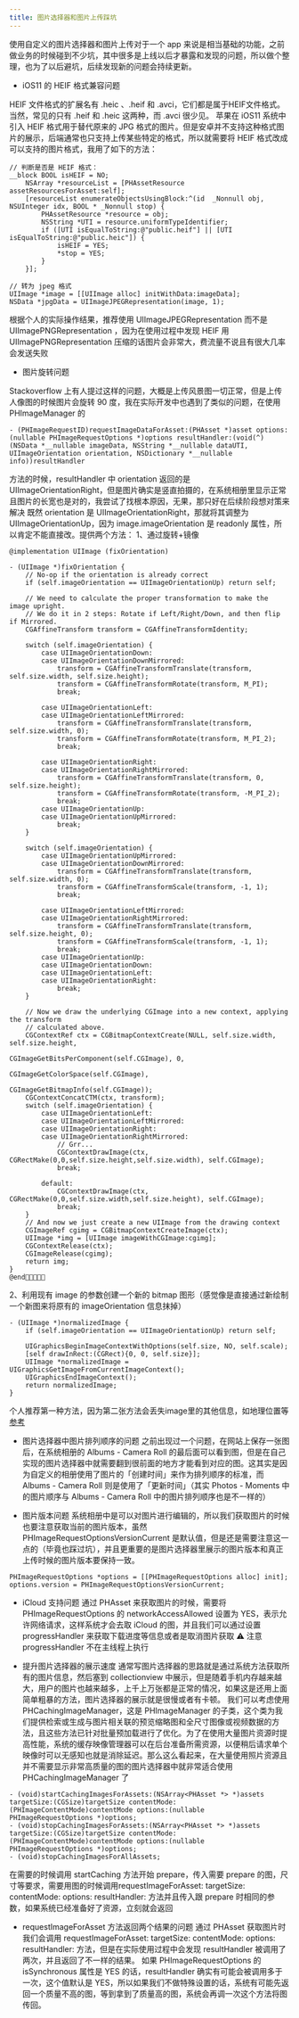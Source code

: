 ```yaml
---
title: 图片选择器和图片上传踩坑
---
```


使用自定义的图片选择器和图片上传对于一个 app 来说是相当基础的功能，之前做业务的时候碰到不少坑，其中很多是上线以后才暴露和发现的问题，所以做个整理，也为了以后避坑，后续发现新的问题会持续更新。

* iOS11 的 HEIF 格式兼容问题

HEIF 文件格式的扩展名有 .heic 、.heif 和 .avci，它们都是属于HEIF文件格式。当然，常见的只有 .heif 和 .heic 这两种，而 .avci 很少见。 
苹果在 iOS11 系统中引入 HEIF 格式用于替代原来的 JPG 格式的图片。但是安卓并不支持这种格式图片的展示，后端通常也只支持上传某些特定的格式，所以就需要将 HEIF 格式改成可以支持的图片格式，我用了如下的方法：

```
// 判断是否是 HEIF 格式：
__block BOOL isHEIF = NO;
    NSArray *resourceList = [PHAssetResource assetResourcesForAsset:self];
    [resourceList enumerateObjectsUsingBlock:^(id  _Nonnull obj, NSUInteger idx, BOOL * _Nonnull stop) {
        PHAssetResource *resource = obj;
        NSString *UTI = resource.uniformTypeIdentifier;
        if ([UTI isEqualToString:@"public.heif"] || [UTI isEqualToString:@"public.heic"]) {
            isHEIF = YES;
            *stop = YES;
        }
    }];

// 转为 jpeg 格式
UIImage *image = [[UIImage alloc] initWithData:imageData];
NSData *jpgData = UIImageJPEGRepresentation(image, 1);
```

根据个人的实际操作结果，推荐使用 UIImageJPEGRepresentation 而不是 UIImagePNGRepresentation ，因为在使用过程中发现 HEIF 用 UIImagePNGRepresentation 压缩的话图片会非常大，费流量不说且有很大几率会发送失败

* 图片旋转问题

Stackoverflow 上有人提过这样的问题，大概是上传风景图一切正常，但是上传人像图的时候图片会旋转 90 度，我在实际开发中也遇到了类似的问题，在使用 PHImageManager 的 

```
- (PHImageRequestID)requestImageDataForAsset:(PHAsset *)asset options:(nullable PHImageRequestOptions *)options resultHandler:(void(^)(NSData *__nullable imageData, NSString *__nullable dataUTI, UIImageOrientation orientation, NSDictionary *__nullable info))resultHandler
```

方法的时候，resultHandler 中 orientation 返回的是 UIImageOrientationRight，但是图片确实是竖直拍摄的，在系统相册里显示正常且图片的长宽也是对的，我尝试了找根本原因，无果，那只好在后续阶段想对策来解决
既然 orientation 是 UIImageOrientationRight，那就将其调整为 UIImageOrientationUp，因为 image.imageOrientation 是 readonly 属性，所以肯定不能直接改。提供两个方法：
1、通过旋转+镜像

```
@implementation UIImage (fixOrientation)

- (UIImage *)fixOrientation {
    // No-op if the orientation is already correct
    if (self.imageOrientation == UIImageOrientationUp) return self;

    // We need to calculate the proper transformation to make the image upright.
    // We do it in 2 steps: Rotate if Left/Right/Down, and then flip if Mirrored.
    CGAffineTransform transform = CGAffineTransformIdentity;

    switch (self.imageOrientation) {
        case UIImageOrientationDown:
        case UIImageOrientationDownMirrored:
            transform = CGAffineTransformTranslate(transform, self.size.width, self.size.height);
            transform = CGAffineTransformRotate(transform, M_PI);
            break;

        case UIImageOrientationLeft:
        case UIImageOrientationLeftMirrored:
            transform = CGAffineTransformTranslate(transform, self.size.width, 0);
            transform = CGAffineTransformRotate(transform, M_PI_2);
            break;

        case UIImageOrientationRight:
        case UIImageOrientationRightMirrored:
            transform = CGAffineTransformTranslate(transform, 0, self.size.height);
            transform = CGAffineTransformRotate(transform, -M_PI_2);
            break;
        case UIImageOrientationUp:
        case UIImageOrientationUpMirrored:
            break;
    }

    switch (self.imageOrientation) {
        case UIImageOrientationUpMirrored:
        case UIImageOrientationDownMirrored:
            transform = CGAffineTransformTranslate(transform, self.size.width, 0);
            transform = CGAffineTransformScale(transform, -1, 1);
            break;

        case UIImageOrientationLeftMirrored:
        case UIImageOrientationRightMirrored:
            transform = CGAffineTransformTranslate(transform, self.size.height, 0);
            transform = CGAffineTransformScale(transform, -1, 1);
            break;
        case UIImageOrientationUp:
        case UIImageOrientationDown:
        case UIImageOrientationLeft:
        case UIImageOrientationRight:
            break;
    }

    // Now we draw the underlying CGImage into a new context, applying the transform
    // calculated above.
    CGContextRef ctx = CGBitmapContextCreate(NULL, self.size.width, self.size.height,
                                             CGImageGetBitsPerComponent(self.CGImage), 0,
                                             CGImageGetColorSpace(self.CGImage),
                                             CGImageGetBitmapInfo(self.CGImage));
    CGContextConcatCTM(ctx, transform);
    switch (self.imageOrientation) {
        case UIImageOrientationLeft:
        case UIImageOrientationLeftMirrored:
        case UIImageOrientationRight:
        case UIImageOrientationRightMirrored:
            // Grr...
            CGContextDrawImage(ctx, CGRectMake(0,0,self.size.height,self.size.width), self.CGImage);
            break;

        default:
            CGContextDrawImage(ctx, CGRectMake(0,0,self.size.width,self.size.height), self.CGImage);
            break;
    }
    // And now we just create a new UIImage from the drawing context
    CGImageRef cgimg = CGBitmapContextCreateImage(ctx);
    UIImage *img = [UIImage imageWithCGImage:cgimg];
    CGContextRelease(ctx);
    CGImageRelease(cgimg);
    return img;
}
@end
```

2、利用现有 image 的参数创建一个新的 bitmap 图形（感觉像是直接通过新绘制一个新图来将原有的 imageOrientation 信息抹掉）

```
- (UIImage *)normalizedImage {
    if (self.imageOrientation == UIImageOrientationUp) return self; 

    UIGraphicsBeginImageContextWithOptions(self.size, NO, self.scale);
    [self drawInRect:(CGRect){0, 0, self.size}];
    UIImage *normalizedImage = UIGraphicsGetImageFromCurrentImageContext();
    UIGraphicsEndImageContext();
    return normalizedImage;
}
```

个人推荐第一种方法，因为第二张方法会丢失image里的其他信息，如地理位置等
[参考](https://stackoverflow.com/questions/5427656/ios-uiimagepickercontroller-result-image-orientation-after-upload/5427890#5427890)

* 图片选择器中图片排列顺序的问题
之前出现过一个问题，在网站上保存一张图后，在系统相册的 Albums - Camera Roll 的最后面可以看到图，但是在自己实现的图片选择器中就需要翻到很前面的地方才能看到对应的图。这其实是因为自定义的相册使用了图片的「创建时间」来作为排列顺序的标准，而 Albums - Camera Roll 则是使用了「更新时间」（其实 Photos - Moments 中的图片顺序与 Albums - Camera Roll 中的图片排列顺序也是不一样的）

* 图片版本问题
系统相册中是可以对图片进行编辑的，所以我们获取图片的时候也要注意获取当前的图片版本，虽然 PHImageRequestOptionsVersionCurrent 是默认值，但是还是需要注意这一点的（毕竟也踩过坑），并且更重要的是图片选择器里展示的图片版本和真正上传时候的图片版本要保持一致。

```
PHImageRequestOptions *options = [[PHImageRequestOptions alloc] init];
options.version = PHImageRequestOptionsVersionCurrent;
```
        
* iCloud 支持问题
通过 PHAsset 来获取图片的时候，需要将 PHImageRequestOptions 的 networkAccessAllowed 设置为 YES，表示允许网络请求，这样系统才会去取 iCloud 的图，并且我们可以通过设置 progressHandler 来获取下载进度等信息或者是取消图片获取
⚠️ 注意 progressHandler 不在主线程上执行

* 提升图片选择器的展示速度
通常写图片选择器的思路就是通过系统方法获取所有的图片信息，然后塞到 collectionview 中展示，但是随着手机内存越来越大，用户的图片也越来越多，上千上万张都是正常的情况，如果这是还用上面简单粗暴的方法，图片选择器的展示就是很慢或者有卡顿。
我们可以考虑使用 PHCachingImageManager，这是 PHImageManager 的子类，这个类为我们提供检索或生成与图片相关联的预览缩略图和全尺寸图像或视频数据的方法，且这些方法已针对批量预加载进行了优化。为了在使用大量图片资源时提高性能，系统的缓存映像管理器可以在后台准备所需资源，以便稍后请求单个映像时可以无感知也就是消除延迟。那么这么看起来，在大量使用照片资源且并不需要显示非常高质量的图的图片选择器中就非常适合使用 PHCachingImageManager 了

```
- (void)startCachingImagesForAssets:(NSArray<PHAsset *> *)assets targetSize:(CGSize)targetSize contentMode:(PHImageContentMode)contentMode options:(nullable PHImageRequestOptions *)options;
- (void)stopCachingImagesForAssets:(NSArray<PHAsset *> *)assets targetSize:(CGSize)targetSize contentMode:(PHImageContentMode)contentMode options:(nullable PHImageRequestOptions *)options;
- (void)stopCachingImagesForAllAssets;
```

在需要的时候调用 startCaching 方法开始 prepare，传入需要 prepare 的图，尺寸等要求，需要用图的时候调用requestImageForAsset: targetSize: contentMode: options: resultHandler: 方法并且传入跟 prepare 时相同的参数，如果系统已经准备好了资源，立刻就会返回

* requestImageForAsset 方法返回两个结果的问题
通过 PHAsset 获取图片时我们会调用 requestImageForAsset: targetSize: contentMode: options: resultHandler: 方法，但是在实际使用过程中会发现 resultHandler 被调用了两次，并且返回了不一样的结果。
如果 PHImageRequestOptions 的 isSynchronous 属性是 YES 的话，resultHandler 确实有可能会被调用多于一次，这个值默认是 YES，所以如果我们不做特殊设置的话，系统有可能先返回一个质量不高的图，等到拿到了质量高的图，系统会再调一次这个方法将图传回。





